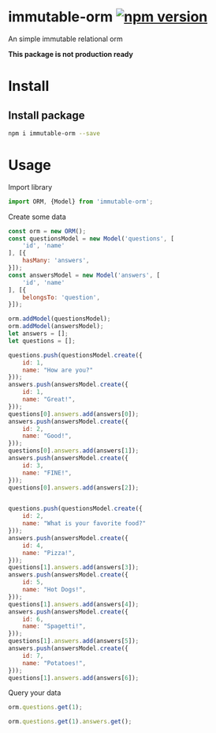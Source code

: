 # immutable-orm [![npm version](https://badge.fury.io/js/immutable-orm.svg)](https://badge.fury.io/js/immutable-orm)
An simple immutable relational orm

**This package is not production ready**

# Install

## Install package

```bash
npm i immutable-orm --save
```

# Usage

Import library

```javascript
import ORM, {Model} from 'immutable-orm';
```

Create some data

```javascript
const orm = new ORM();
const questionsModel = new Model('questions', [
	'id', 'name'
], [{
	hasMany: 'answers',
}]);
const answersModel = new Model('answers', [
	'id', 'name'
], [{
	belongsTo: 'question',
}]);

orm.addModel(questionsModel);
orm.addModel(answersModel);
let answers = [];
let questions = [];

questions.push(questionsModel.create({
	id: 1,
	name: "How are you?"
}));
answers.push(answersModel.create({
	id: 1,
	name: "Great!",
}));
questions[0].answers.add(answers[0]);
answers.push(answersModel.create({
	id: 2,
	name: "Good!",
}));
questions[0].answers.add(answers[1]);
answers.push(answersModel.create({
	id: 3,
	name: "FINE!",
}));
questions[0].answers.add(answers[2]);


questions.push(questionsModel.create({
	id: 2,
	name: "What is your favorite food?"
}));
answers.push(answersModel.create({
	id: 4,
	name: "Pizza!",
}));
questions[1].answers.add(answers[3]);
answers.push(answersModel.create({
	id: 5,
	name: "Hot Dogs!",
}));
questions[1].answers.add(answers[4]);
answers.push(answersModel.create({
	id: 6,
	name: "Spagetti!",
}));
questions[1].answers.add(answers[5]);
answers.push(answersModel.create({
	id: 7,
	name: "Potatoes!",
}));
questions[1].answers.add(answers[6]);
```

Query your data

```javascript
orm.questions.get(1);

orm.questions.get(1).answers.get();
```
